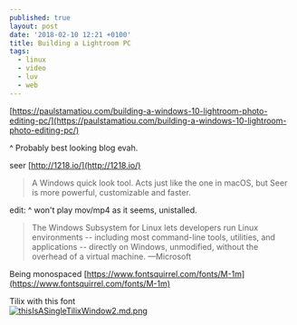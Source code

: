 ```yaml
---
published: true
layout: post
date: '2018-02-10 12:21 +0100'
title: Building a Lightroom PC
tags:
  - linux
  - video
  - luv
  - web
---
```

[https://paulstamatiou.com/building-a-windows-10-lightroom-photo-editing-pc/](https://paulstamatiou.com/building-a-windows-10-lightroom-photo-editing-pc/)

^ Probably best looking blog evah.

seer [http://1218.io/](http://1218.io/)

> A Windows quick look tool. Acts just like the one in macOS, but Seer is more powerful, customizable and faster.

edit: ^ won't play mov/mp4 as it seems, unistalled.

> The Windows Subsystem for Linux lets developers run Linux environments -- including most command-line tools, utilities, and applications -- directly on Windows, unmodified, without the overhead of a virtual machine. —Microsoft

Being monospaced [https://www.fontsquirrel.com/fonts/M-1m](https://www.fontsquirrel.com/fonts/M-1m)

Tilix with this font  
[![thisIsASingleTilixWindow2.md.png](https://images.weserv.nl/?url=//cdn.scrot.moe/images/2018/02/10/thisIsASingleTilixWindow2.md.png)](https://images.weserv.nl/?url=//cdn.scrot.moe/images/2018/02/10/thisIsASingleTilixWindow2.png)

